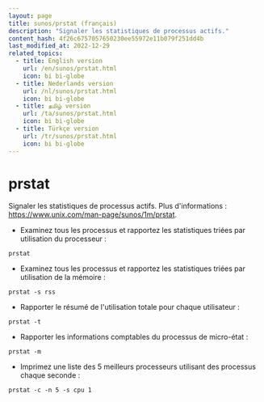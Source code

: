 ```yaml
---
layout: page
title: sunos/prstat (français)
description: "Signaler les statistiques de processus actifs."
content_hash: 4f26c6757057650230ee55972e11b079f251dd4b
last_modified_at: 2022-12-29
related_topics:
  - title: English version
    url: /en/sunos/prstat.html
    icon: bi bi-globe
  - title: Nederlands version
    url: /nl/sunos/prstat.html
    icon: bi bi-globe
  - title: தமிழ் version
    url: /ta/sunos/prstat.html
    icon: bi bi-globe
  - title: Türkçe version
    url: /tr/sunos/prstat.html
    icon: bi bi-globe
---
```

# prstat

Signaler les statistiques de processus actifs.
Plus d'informations : <https://www.unix.com/man-page/sunos/1m/prstat>.

- Examinez tous les processus et rapportez les statistiques triées par utilisation du processeur :

`prstat`

- Examinez tous les processus et rapportez les statistiques triées par utilisation de la mémoire :

`prstat -s rss`

- Rapporter le résumé de l'utilisation totale pour chaque utilisateur :

`prstat -t`

- Rapporter les informations comptables du processus de micro-état :

`prstat -m`

- Imprimez une liste des 5 meilleurs processeurs utilisant des processus chaque seconde :

`prstat -c -n 5 -s cpu 1`
